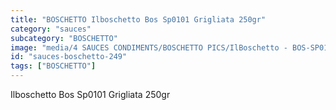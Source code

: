 ```yaml
---
title: "BOSCHETTO Ilboschetto Bos Sp0101 Grigliata 250gr"
category: "sauces"
subcategory: "BOSCHETTO"
image: "media/4 SAUCES CONDIMENTS/BOSCHETTO PICS/IlBoschetto - BOS-SP0101 Grigliata 250GR.png"
id: "sauces-boschetto-249"
tags: ["BOSCHETTO"]
---
```


Ilboschetto Bos Sp0101 Grigliata 250gr
